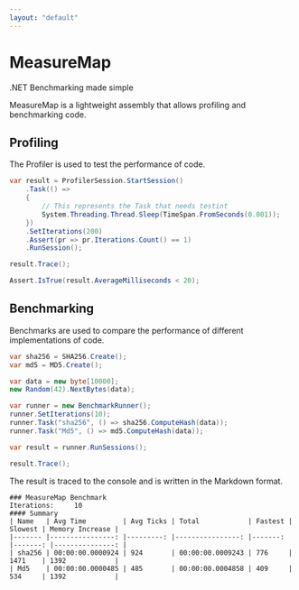 ```yaml
---
layout: "default"
---
```

# MeasureMap

.NET Benchmarking made simple  
  
MeasureMap is a lightweight assembly that allows profiling and benchmarking code.
  
## Profiling
The Profiler is used to test the performance of code.  
```csharp
var result = ProfilerSession.StartSession()
	.Task(() => 
	{
		// This represents the Task that needs testint
		System.Threading.Thread.Sleep(TimeSpan.FromSeconds(0.001));
	})
	.SetIterations(200)
	.Assert(pr => pr.Iterations.Count() == 1)
	.RunSession();

result.Trace();

Assert.IsTrue(result.AverageMilliseconds < 20);
```
  
## Benchmarking
Benchmarks are used to compare the performance of different implementations of code.  
```csharp
var sha256 = SHA256.Create();
var md5 = MD5.Create();

var data = new byte[10000];
new Random(42).NextBytes(data);

var runner = new BenchmarkRunner();
runner.SetIterations(10);
runner.Task("sha256", () => sha256.ComputeHash(data));
runner.Task("Md5", () => md5.ComputeHash(data));

var result = runner.RunSessions();

result.Trace();
```
  
The result is traced to the console and is written in the Markdown format.
```
### MeasureMap Benchmark
Iterations:		10
#### Summary
| Name   | Avg Time         | Avg Ticks | Total            | Fastest | Slowest | Memory Increase |
|------- |----------------: |---------: |----------------: |-------: |-------: |---------------: |
| sha256 | 00:00:00.0000924 | 924       | 00:00:00.0009243 | 776     | 1471    | 1392            |
| Md5    | 00:00:00.0000485 | 485       | 00:00:00.0004858 | 409     | 534     | 1392            |
```